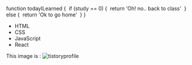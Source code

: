 function todayILearned {
​    if (study == 0) { 
​        return 'Oh! no.. back to class'
​    } else {
​        return 'Ok to go home'
​    }
}

- HTML
- CSS
- JavaScript
- React

This image is : ![tistoryprofile](C:\Users\kka22\OneDrive\사진\tistoryprofile.jpg)